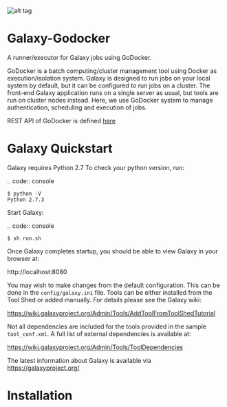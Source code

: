 ![alt tag](https://camo.githubusercontent.com/280a5866b9f4bfb939799776e9b651e986c6600c/68747470733a2f2f77696b692e67616c61787970726f6a6563742e6f72672f496d616765732f47616c6178794c6f676f3f616374696f6e3d41747461636846696c6526646f3d676574267461726765743d67616c6178795f70726f6a6563745f6c6f676f2e6a7067)

# Galaxy-Godocker

A runner/executor for Galaxy jobs using GoDocker.

GoDocker is a batch computing/cluster management tool using Docker as execution/isolation system.
Galaxy is designed to run jobs on your local system by default, but it can be configured to run jobs on a cluster. The front-end Galaxy application runs on a single server as usual, but tools are run on cluster nodes instead. Here, we use GoDocker system to manage authentication, scheduling and execution of jobs.

REST API of GoDocker is defined [here](http://www.genouest.org/api/godocker-api/#/)

# Galaxy Quickstart

Galaxy requires Python 2.7 To check your python version, run:

.. code:: console

    $ python -V
    Python 2.7.3

Start Galaxy:

.. code:: console

    $ sh run.sh

Once Galaxy completes startup, you should be able to view Galaxy in your
browser at:

http://localhost:8080

You may wish to make changes from the default configuration. This can be
done in the ``config/galaxy.ini`` file. Tools can be either installed
from the Tool Shed or added manually. For details please see the Galaxy
wiki:

https://wiki.galaxyproject.org/Admin/Tools/AddToolFromToolShedTutorial

Not all dependencies are included for the tools provided in the sample
``tool_conf.xml``. A full list of external dependencies is available at:

https://wiki.galaxyproject.org/Admin/Tools/ToolDependencies

The latest information about Galaxy is available via https://galaxyproject.org/

# Installation 






